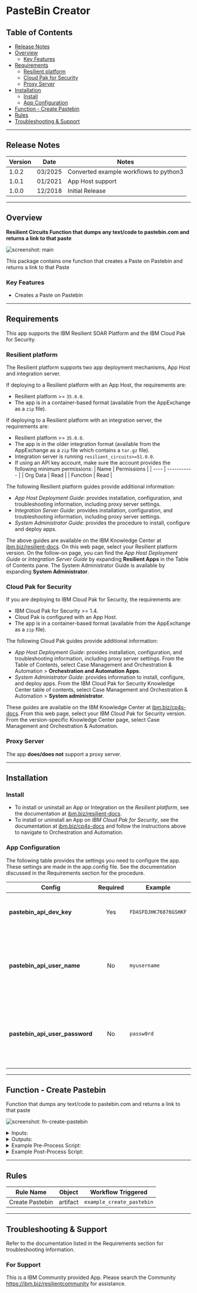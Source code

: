 <!--
  This README.md is generated by running:
  "resilient-sdk docgen -p fn_pastebin"

  It is best edited using a Text Editor with a Markdown Previewer. VS Code
  is a good example. Checkout https://guides.github.com/features/mastering-markdown/
  for tips on writing with Markdown

  If you make manual edits and run docgen again, a .bak file will be created

  Store any screenshots in the "doc/screenshots" directory and reference them like:
  ![screenshot: screenshot_1](./screenshots/screenshot_1.png)

  NOTE: If your app is available in the container-format only, there is no need to mention the integration server in this readme.
-->

# PasteBin Creator

## Table of Contents
- [Release Notes](#release-notes)
- [Overview](#overview)
  - [Key Features](#key-features)
- [Requirements](#requirements)
  - [Resilient platform](#resilient-platform)
  - [Cloud Pak for Security](#cloud-pak-for-security)
  - [Proxy Server](#proxy-server)
- [Installation](#installation)
  - [Install](#install)
  - [App Configuration](#app-configuration)
- [Function - Create Pastebin](#function---create-pastebin)
- [Rules](#rules)
- [Troubleshooting & Support](#troubleshooting--support)
---

## Release Notes
<!--
  Specify all changes in this release. Do not remove the release
  notes of a previous release
-->
| Version | Date | Notes |
| ------- | ---- | ----- |
| 1.0.2 | 03/2025 | Converted example workflows to python3 |
| 1.0.1 | 01/2021 | App Host support |
| 1.0.0 | 12/2018 | Initial Release |


---

## Overview
<!--
  Provide a high-level description of the function itself and its remote software or application.
  The text below is parsed from the "description" and "long_description" attributes in the setup.py file
-->
**Resilient Circuits Function that dumps any text/code to pastebin.com and returns a link to that paste**

 ![screenshot: main](./doc/screenshots/fn-create-pastebin.png)

This package contains one function that creates a Paste on Pastebin and returns a link to that Paste

### Key Features
<!--
  List the Key Features of the Integration
-->
* Creates a Paste on Pastebin

---

## Requirements
<!--
  List any Requirements
-->
This app supports the IBM Resilient SOAR Platform and the IBM Cloud Pak for Security.

### Resilient platform
The Resilient platform supports two app deployment mechanisms, App Host and integration server.

If deploying to a Resilient platform with an App Host, the requirements are:
* Resilient platform >= `35.0.0`.
* The app is in a container-based format (available from the AppExchange as a `zip` file).

If deploying to a Resilient platform with an integration server, the requirements are:
* Resilient platform >= `35.0.0`.
* The app is in the older integration format (available from the AppExchange as a `zip` file which contains a `tar.gz` file).
* Integration server is running `resilient_circuits>=51.0.0`.
* If using an API key account, make sure the account provides the following minimum permissions:
  | Name | Permissions |
  | ---- | ----------- |
  | Org Data | Read |
  | Function | Read |

The following Resilient platform guides provide additional information:
* _App Host Deployment Guide_: provides installation, configuration, and troubleshooting information, including proxy server settings.
* _Integration Server Guide_: provides installation, configuration, and troubleshooting information, including proxy server settings.
* _System Administrator Guide_: provides the procedure to install, configure and deploy apps.

The above guides are available on the IBM Knowledge Center at [ibm.biz/resilient-docs](https://ibm.biz/resilient-docs). On this web page, select your Resilient platform version. On the follow-on page, you can find the _App Host Deployment Guide_ or _Integration Server Guide_ by expanding **Resilient Apps** in the Table of Contents pane. The System Administrator Guide is available by expanding **System Administrator**.

### Cloud Pak for Security
If you are deploying to IBM Cloud Pak for Security, the requirements are:
* IBM Cloud Pak for Security >= 1.4.
* Cloud Pak is configured with an App Host.
* The app is in a container-based format (available from the AppExchange as a `zip` file).

The following Cloud Pak guides provide additional information:
* _App Host Deployment Guide_: provides installation, configuration, and troubleshooting information, including proxy server settings. From the Table of Contents, select Case Management and Orchestration & Automation > **Orchestration and Automation Apps**.
* _System Administrator Guide_: provides information to install, configure, and deploy apps. From the IBM Cloud Pak for Security Knowledge Center table of contents, select Case Management and Orchestration & Automation > **System administrator**.

These guides are available on the IBM Knowledge Center at [ibm.biz/cp4s-docs](https://ibm.biz/cp4s-docs). From this web page, select your IBM Cloud Pak for Security version. From the version-specific Knowledge Center page, select Case Management and Orchestration & Automation.

### Proxy Server
The app **does/does not** support a proxy server.

---

## Installation

### Install
* To install or uninstall an App or Integration on the _Resilient platform_, see the documentation at [ibm.biz/resilient-docs](https://ibm.biz/resilient-docs).
* To install or uninstall an App on _IBM Cloud Pak for Security_, see the documentation at [ibm.biz/cp4s-docs](https://ibm.biz/cp4s-docs) and follow the instructions above to navigate to Orchestration and Automation.

### App Configuration
The following table provides the settings you need to configure the app. These settings are made in the app.config file. See the documentation discussed in the Requirements section for the procedure.

| Config | Required | Example | Description |
| ------ | :------: | ------- | ----------- |
| **pastebin_api_dev_key** | Yes | `FDASFDJHK76876GSHKF` | *See the [Pastebin documentation](https://pastebin.com/faq) for instructions on how to set.* |
| **pastebin_api_user_name** | No | `myusername` | *See the [Pastebin documentation](https://pastebin.com/faq) for instructions on how to set. If not provided, cannot create Private Pastes* |
| **pastebin_api_user_password** | No | `passw0rd` | *See the [Pastebin documentation](https://pastebin.com/faq) for instructions on how to set. If not provided, cannot create Private Pastes* |


---

## Function - Create Pastebin
Function that dumps any text/code to pastebin.com and returns a link to that paste

 ![screenshot: fn-create-pastebin ](./doc/screenshots/fn-create-pastebin.png)

<details><summary>Inputs:</summary>
<p>

| Name | Type | Required | Example | Tooltip |
| ---- | :--: | :------: | ------- | ------- |
| `pastebin_code` | `text` | Yes | `print 'Hello World'` | This is the text that will be written inside your paste. |
| `pastebin_expiration` | `text` | No | `1H` | This sets the expiration date of your paste. |
| `pastebin_format` | `text` | No | `python` | This will be the syntax highlighting value |
| `pastebin_name` | `text` | No | `Output of Malware Sample` | This will be the name / title of your paste. |
| `pastebin_privacy` | `number` | No | `2` | This makes a paste public, unlisted or private. (Public = 0. Unlisted = 1. Private = 2) |

</p>
</details>

<details><summary>Outputs:</summary>
<p>

```python
results = {
  'success': True,
  'inputs': {
    'pastebin_code': ' example code here ',
    'pastebin_name': 'Example Name',
    'pastebin_format': 'python',
    'pastebin_privacy': 2,
    'pastebin_expiration': '1H'
  },
  'pastebin_link': 'https://pastebin.com/v3LqfKMx'
}
```

</p>
</details>

<details><summary>Example Pre-Process Script:</summary>
<p>

```python
# This is the text that will be written inside your paste
inputs.pastebin_code = """ example code here """

# This will be the name / title of your paste
inputs.pastebin_name = "Example Name"

# This will be the syntax highlighting value. Format codes, see here: https://pastebin.com/api
inputs.pastebin_format = "python"

# This makes a paste public, unlisted or private. (Public = 0, Unlisted = 1, Private = 2)
inputs.pastebin_privacy = 2

# This sets the expiration date of your paste. Expiration codes, see here: https://pastebin.com/api
inputs.pastebin_expiration = "1H"
```

</p>
</details>

<details><summary>Example Post-Process Script:</summary>
<p>

```python
if (results.success):
  noteText = """<br><b>Pastebin Created</b>
                <b>Name:</b> {0}
                <b>Link:</b> <a href='{1}'>{1}</a>""".format(results.inputs.get('pastebin_name'), results.get('pastebin_link'))
  incident.addNote(helper.createRichText(noteText))
```

</p>
</details>

---





## Rules
| Rule Name | Object | Workflow Triggered |
| --------- | ------ | ------------------ |
| Create Pastebin | artifact | `example_create_pastebin` |

---

## Troubleshooting & Support
Refer to the documentation listed in the Requirements section for troubleshooting information.

### For Support
This is a IBM Community provided App. Please search the Community https://ibm.biz/resilientcommunity for assistance.
